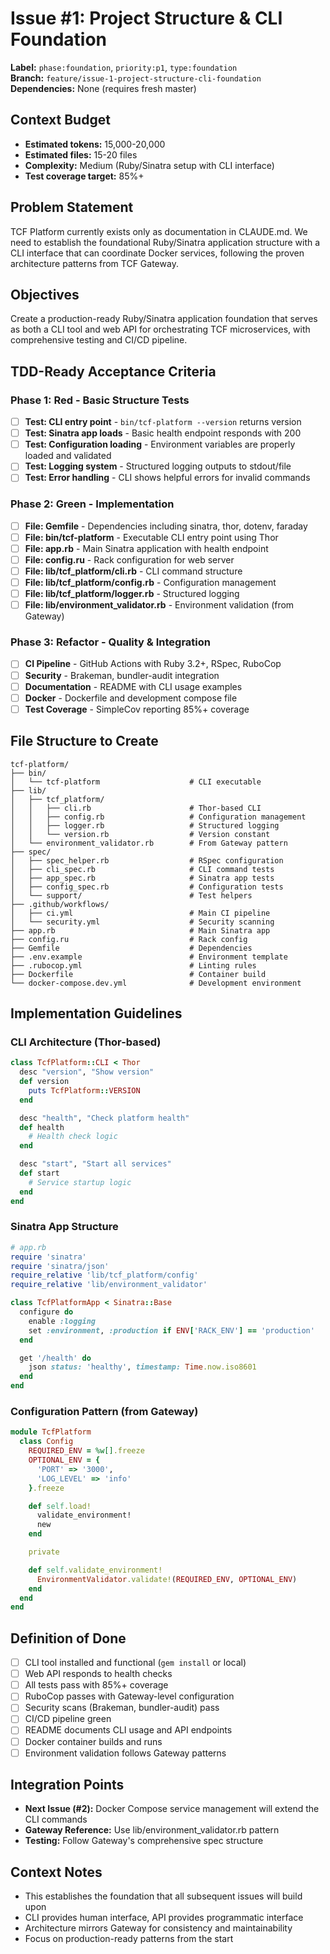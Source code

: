 # Issue #1: Project Structure & CLI Foundation

**Label:** `phase:foundation`, `priority:p1`, `type:foundation`  
**Branch:** `feature/issue-1-project-structure-cli-foundation`  
**Dependencies:** None (requires fresh master)

## Context Budget
- **Estimated tokens:** 15,000-20,000
- **Estimated files:** 15-20 files
- **Complexity:** Medium (Ruby/Sinatra setup with CLI interface)
- **Test coverage target:** 85%+

## Problem Statement
TCF Platform currently exists only as documentation in CLAUDE.md. We need to establish the foundational Ruby/Sinatra application structure with a CLI interface that can coordinate Docker services, following the proven architecture patterns from TCF Gateway.

## Objectives
Create a production-ready Ruby/Sinatra application foundation that serves as both a CLI tool and web API for orchestrating TCF microservices, with comprehensive testing and CI/CD pipeline.

## TDD-Ready Acceptance Criteria

### Phase 1: Red - Basic Structure Tests
- [ ] **Test: CLI entry point** - `bin/tcf-platform --version` returns version
- [ ] **Test: Sinatra app loads** - Basic health endpoint responds with 200
- [ ] **Test: Configuration loading** - Environment variables are properly loaded and validated
- [ ] **Test: Logging system** - Structured logging outputs to stdout/file
- [ ] **Test: Error handling** - CLI shows helpful errors for invalid commands

### Phase 2: Green - Implementation
- [ ] **File: Gemfile** - Dependencies including sinatra, thor, dotenv, faraday
- [ ] **File: bin/tcf-platform** - Executable CLI entry point using Thor
- [ ] **File: app.rb** - Main Sinatra application with health endpoint
- [ ] **File: config.ru** - Rack configuration for web server
- [ ] **File: lib/tcf_platform/cli.rb** - CLI command structure
- [ ] **File: lib/tcf_platform/config.rb** - Configuration management
- [ ] **File: lib/tcf_platform/logger.rb** - Structured logging
- [ ] **File: lib/environment_validator.rb** - Environment validation (from Gateway)

### Phase 3: Refactor - Quality & Integration
- [ ] **CI Pipeline** - GitHub Actions with Ruby 3.2+, RSpec, RuboCop
- [ ] **Security** - Brakeman, bundler-audit integration
- [ ] **Documentation** - README with CLI usage examples
- [ ] **Docker** - Dockerfile and development compose file
- [ ] **Test Coverage** - SimpleCov reporting 85%+ coverage

## File Structure to Create
```
tcf-platform/
├── bin/
│   └── tcf-platform                    # CLI executable
├── lib/
│   ├── tcf_platform/
│   │   ├── cli.rb                      # Thor-based CLI
│   │   ├── config.rb                   # Configuration management
│   │   ├── logger.rb                   # Structured logging
│   │   └── version.rb                  # Version constant
│   └── environment_validator.rb        # From Gateway pattern
├── spec/
│   ├── spec_helper.rb                  # RSpec configuration
│   ├── cli_spec.rb                     # CLI command tests
│   ├── app_spec.rb                     # Sinatra app tests
│   ├── config_spec.rb                  # Configuration tests
│   └── support/                        # Test helpers
├── .github/workflows/
│   ├── ci.yml                          # Main CI pipeline
│   └── security.yml                    # Security scanning
├── app.rb                              # Main Sinatra app
├── config.ru                           # Rack config
├── Gemfile                             # Dependencies
├── .env.example                        # Environment template
├── .rubocop.yml                        # Linting rules
├── Dockerfile                          # Container build
└── docker-compose.dev.yml              # Development environment
```

## Implementation Guidelines

### CLI Architecture (Thor-based)
```ruby
class TcfPlatform::CLI < Thor
  desc "version", "Show version"
  def version
    puts TcfPlatform::VERSION
  end

  desc "health", "Check platform health"
  def health
    # Health check logic
  end

  desc "start", "Start all services"
  def start
    # Service startup logic
  end
end
```

### Sinatra App Structure
```ruby
# app.rb
require 'sinatra'
require 'sinatra/json'
require_relative 'lib/tcf_platform/config'
require_relative 'lib/environment_validator'

class TcfPlatformApp < Sinatra::Base
  configure do
    enable :logging
    set :environment, :production if ENV['RACK_ENV'] == 'production'
  end

  get '/health' do
    json status: 'healthy', timestamp: Time.now.iso8601
  end
end
```

### Configuration Pattern (from Gateway)
```ruby
module TcfPlatform
  class Config
    REQUIRED_ENV = %w[].freeze
    OPTIONAL_ENV = {
      'PORT' => '3000',
      'LOG_LEVEL' => 'info'
    }.freeze

    def self.load!
      validate_environment!
      new
    end

    private

    def self.validate_environment!
      EnvironmentValidator.validate!(REQUIRED_ENV, OPTIONAL_ENV)
    end
  end
end
```

## Definition of Done
- [ ] CLI tool installed and functional (`gem install` or local)
- [ ] Web API responds to health checks
- [ ] All tests pass with 85%+ coverage
- [ ] RuboCop passes with Gateway-level configuration
- [ ] Security scans (Brakeman, bundler-audit) pass
- [ ] CI/CD pipeline green
- [ ] README documents CLI usage and API endpoints
- [ ] Docker container builds and runs
- [ ] Environment validation follows Gateway patterns

## Integration Points
- **Next Issue (#2):** Docker Compose service management will extend the CLI commands
- **Gateway Reference:** Use lib/environment_validator.rb pattern
- **Testing:** Follow Gateway's comprehensive spec structure

## Context Notes
- This establishes the foundation that all subsequent issues will build upon
- CLI provides human interface, API provides programmatic interface  
- Architecture mirrors Gateway for consistency and maintainability
- Focus on production-ready patterns from the start